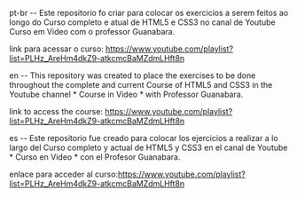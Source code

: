 

pt-br -- Este repositorio fo criar para colocar os exercicios a serem feitos ao longo do Curso completo e atual de HTML5 e CSS3 no canal de Youtube Curso em Video com o professor Guanabara.

link para acessar o curso: https://www.youtube.com/playlist?list=PLHz_AreHm4dkZ9-atkcmcBaMZdmLHft8n

en -- This repository was created to place the exercises to be done throughout the complete and current Course of HTML5 and CSS3 in the Youtube channel * Course in Video * with Professor Guanabara.

link to access the course: https://www.youtube.com/playlist?list=PLHz_AreHm4dkZ9-atkcmcBaMZdmLHft8n

es -- Este repositorio fue creado para colocar los ejercicios a realizar a lo largo del Curso completo y actual de HTML5 y CSS3 en el canal de Youtube * Curso en Video * con el Profesor Guanabara.

enlace para acceder al curso:https://www.youtube.com/playlist?list=PLHz_AreHm4dkZ9-atkcmcBaMZdmLHft8n
